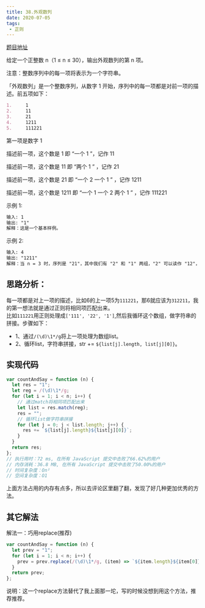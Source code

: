 ```yaml
---
title: 38.外观数列
date: 2020-07-05
tags:
 - 正则
---
```

[题目地址](https://leetcode-cn.com/problems/count-and-say/)

给定一个正整数 n（1 ≤ n ≤ 30），输出外观数列的第 n 项。

注意：整数序列中的每一项将表示为一个字符串。

「外观数列」是一个整数序列，从数字 1 开始，序列中的每一项都是对前一项的描述。前五项如下：
```md
1.     1
2.     11
3.     21
4.     1211
5.     111221
```
第一项是数字 1

描述前一项，这个数是 1 即 “一个 1 ”，记作 11

描述前一项，这个数是 11 即 “两个 1 ” ，记作 21

描述前一项，这个数是 21 即 “一个 2 一个 1 ” ，记作 1211

描述前一项，这个数是 1211 即 “一个 1 一个 2 两个 1 ” ，记作 111221

示例 1:
```md
输入: 1
输出: "1"
解释：这是一个基本样例。
```

示例 2:
```md
输入: 4
输出: "1211"
解释：当 n = 3 时，序列是 "21"，其中我们有 "2" 和 "1" 两组，"2" 可以读作 "12"，也就是出现频次 = 1 而 值 = 2；类似 "1" 可以读作 "11"。所以答案是 "12" 和 "11" 组合在一起，也就是 "1211"。
```

## 思路分析：
每一项都是对上一项的描述，比如6的上一项5为`111221`，那6就应该为`312211`，我的第一想法就是通过正则将相同项匹配出来。<br/>
比如`111221`用正则处理成`['111', '22', '1']`,然后我循环这个数组，做字符串的拼接。步骤如下：
- 1、通过`/(\d)\1*/g`将上一项处理为数组list。
- 2、循环list，字符串拼接，str += `${list[j].length, list[j][0]}`。

## 实现代码
```js
var countAndSay = function (n) {
  let res = "1";
  let reg = /(\d)\1*/g;
  for (let i = 1; i < n; i++) {
    // 通过match将相同项匹配出来
    let list = res.match(reg);
    res = "";
    // 循环list做字符串拼接
    for (let j = 0; j < list.length; j++) {
      res += `${list[j].length}${list[j][0]}`;
    }
  }
  return res;
};
// 执行用时：72 ms, 在所有 JavaScript 提交中击败了66.62%的用户
// 内存消耗：36.8 MB, 在所有 JavaScript 提交中击败了50.00%的用户
// 时间复杂度：On²
// 空间复杂度：O1
```
上面方法占用的内存有点多，所以去评论区里翻了翻，发现了好几种更加优秀的方法。
## 其它解法
解法一：巧用replace(推荐)
```js
var countAndSay = function (n) {
  let prev = "1";
  for (let i = 1; i < n; i++) {
    prev = prev.replace(/(\d)\1*/g, (item) => `${item.length}${item[0]}`);
  }
  return prev;
};
```
说明：这一个replace方法替代了我上面那一坨，写的时候没想到用这个方法，推荐推荐。


